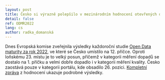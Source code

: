 ```yaml
---
layout: post
title: Česko si výrazně polepšilo v mezinárodním hodnocení otevřených dat
detail: false
ref: ODMR2022
lang: cs
author: radka_domanská
---
```


Dnes Evropská komise zveřejnila výsledky každoroční studie [Open Data maturity za rok 2022], ve které se Česko umístilo na 12. příčce. Oproti loňskému 23. místu je to velký posun, přičemž v kategorii měření dopadů se dostalo na 1. příčku a velmi dobře dopadlo i v kategorii měření kvality. Česko zaostává pouze v kategorii portálu, kde obsadilo 26. pozici. [Kompletní zpráva] z hodnocení ukazuje podrobné výsledky.

[Open Data maturity za rok 2022]: https://data.europa.eu/en/publications/open-data-maturity/2022 "ODMR 2022"
[Kompletní zpráva]: https://data.europa.eu/sites/default/files/data.europa.eu_landscaping_insight_report_n8_2022_3.pdf "ODMR full report 2022"
